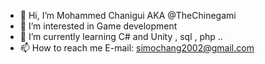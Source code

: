 - 👋 Hi, I’m Mohammed Chanigui AKA @TheChinegami
- 👀 I’m interested in Game development
- 🌱 I’m currently learning C# and Unity , sql , php ..
- 📫 How to reach me E-mail: simochang2002@gmail.com

<!---
TheChinegami/TheChinegami is a ✨ special ✨ repository because its `README.md` (this file) appears on your GitHub profile.
You can click the Preview link to take a look at your changes.
--->
